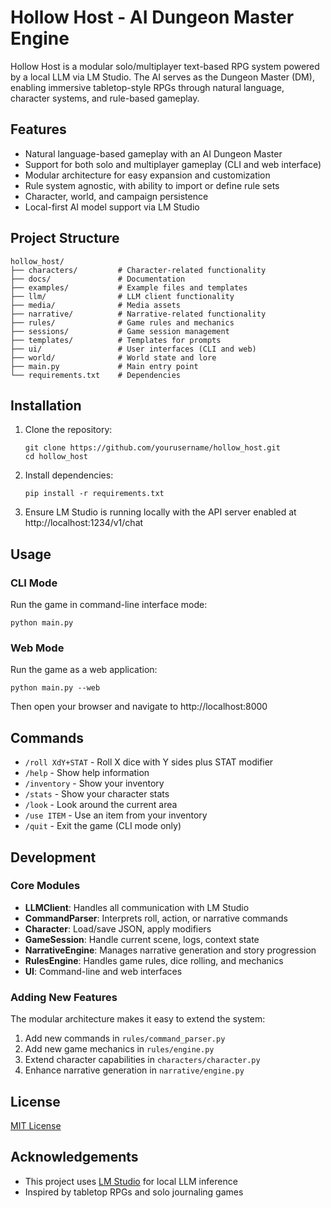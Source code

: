 # Hollow Host - AI Dungeon Master Engine

Hollow Host is a modular solo/multiplayer text-based RPG system powered by a local LLM via LM Studio. The AI serves as the Dungeon Master (DM), enabling immersive tabletop-style RPGs through natural language, character systems, and rule-based gameplay.

## Features

- Natural language-based gameplay with an AI Dungeon Master
- Support for both solo and multiplayer gameplay (CLI and web interface)
- Modular architecture for easy expansion and customization
- Rule system agnostic, with ability to import or define rule sets
- Character, world, and campaign persistence
- Local-first AI model support via LM Studio

## Project Structure

```
hollow_host/
├── characters/         # Character-related functionality
├── docs/               # Documentation
├── examples/           # Example files and templates
├── llm/                # LLM client functionality
├── media/              # Media assets
├── narrative/          # Narrative-related functionality
├── rules/              # Game rules and mechanics
├── sessions/           # Game session management
├── templates/          # Templates for prompts
├── ui/                 # User interfaces (CLI and web)
├── world/              # World state and lore
├── main.py             # Main entry point
└── requirements.txt    # Dependencies
```

## Installation

1. Clone the repository:
   ```
   git clone https://github.com/yourusername/hollow_host.git
   cd hollow_host
   ```

2. Install dependencies:
   ```
   pip install -r requirements.txt
   ```

3. Ensure LM Studio is running locally with the API server enabled at http://localhost:1234/v1/chat

## Usage

### CLI Mode

Run the game in command-line interface mode:

```
python main.py
```

### Web Mode

Run the game as a web application:

```
python main.py --web
```

Then open your browser and navigate to http://localhost:8000

## Commands

- `/roll XdY+STAT` - Roll X dice with Y sides plus STAT modifier
- `/help` - Show help information
- `/inventory` - Show your inventory
- `/stats` - Show your character stats
- `/look` - Look around the current area
- `/use ITEM` - Use an item from your inventory
- `/quit` - Exit the game (CLI mode only)

## Development

### Core Modules

- **LLMClient**: Handles all communication with LM Studio
- **CommandParser**: Interprets roll, action, or narrative commands
- **Character**: Load/save JSON, apply modifiers
- **GameSession**: Handle current scene, logs, context state
- **NarrativeEngine**: Manages narrative generation and story progression
- **RulesEngine**: Handles game rules, dice rolling, and mechanics
- **UI**: Command-line and web interfaces

### Adding New Features

The modular architecture makes it easy to extend the system:

1. Add new commands in `rules/command_parser.py`
2. Add new game mechanics in `rules/engine.py`
3. Extend character capabilities in `characters/character.py`
4. Enhance narrative generation in `narrative/engine.py`

## License

[MIT License](LICENSE)

## Acknowledgements

- This project uses [LM Studio](https://lmstudio.ai/) for local LLM inference
- Inspired by tabletop RPGs and solo journaling games